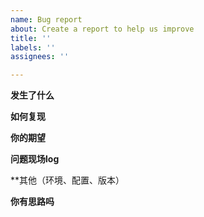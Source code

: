 ```yaml
---
name: Bug report
about: Create a report to help us improve
title: ''
labels: ''
assignees: ''

---
```


**发生了什么**



**如何复现**



**你的期望**



**问题现场log**



**其他（环境、配置、版本）



**你有思路吗**
